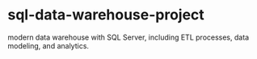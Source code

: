 # sql-data-warehouse-project
modern data warehouse with SQL Server, including ETL processes, data modeling, and analytics.
